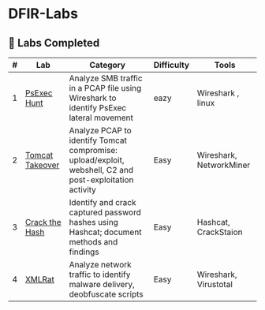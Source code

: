 # DFIR-Labs
## 🧩 Labs Completed

| # | Lab | Category | Difficulty | Tools |
|:-:|------|------------|-------------|---------|
| 1 | [PsExec Hunt](./PsExec_Hunt/writeup.md) | Analyze SMB traffic in a PCAP file using Wireshark to identify PsExec lateral movement | eazy | Wireshark , linux
| 2 | [Tomcat Takeover](./Tomcat_Takeover/writeup.md) | Analyze PCAP to identify Tomcat compromise: upload/exploit, webshell, C2 and post-exploitation activity | Easy | Wireshark, NetworkMiner |
| 3 | [Crack the Hash](./Crack_the_Hash/writeup.md) | Identify and crack captured password hashes using Hashcat; document methods and findings | Easy | Hashcat, CrackStaion |
| 4 | [XMLRat](XLMRat) | Analyze network traffic to identify malware delivery, deobfuscate scripts | Easy | Wireshark, Virustotal |

